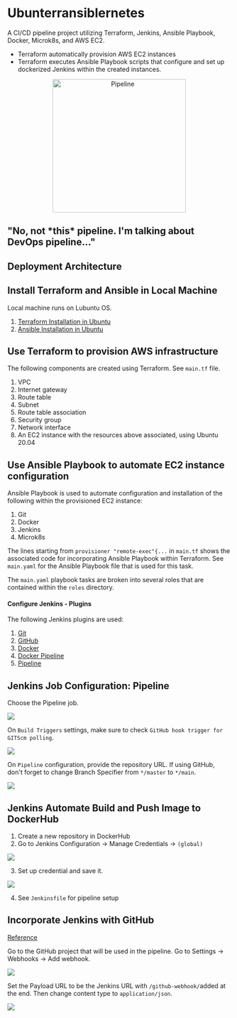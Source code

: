 # Ubunterransiblernetes

A CI/CD pipeline project utilizing Terraform, Jenkins, Ansible Playbook, Docker, Microk8s, and AWS EC2.
- Terraform automatically provision AWS EC2 instances
- Terraform executes Ansible Playbook scripts that configure and set up dockerized Jenkins within the created instances.


<p align="center">
<img
    alt="Pipeline"
    src="https://github.com/ronaldyonggi/2020_03_DO_Boston_casestudy_part_1/blob/main/screenshots/mario.jpg"
    width="300"
/>
<h2>
"No, not *this* pipeline. I'm talking about DevOps pipeline..."
</h2>
</p>

## Deployment Architecture

## Install Terraform and Ansible in Local Machine

Local machine runs on Lubuntu OS.

1. [Terraform Installation in Ubuntu](https://www.terraform.io/docs/cli/install/apt.html#repository-configuration)
2. [Ansible Installation in Ubuntu](https://docs.ansible.com/ansible/latest/installation_guide/intro_installation.html#installing-ansible-on-ubuntu)

## Use Terraform to provision AWS infrastructure 

The following components are created using Terraform. See `main.tf` file.

1. VPC
2. Internet gateway
3. Route table
4. Subnet
5. Route table association
6. Security group
7. Network interface
8. An EC2 instance with the resources above associated, using Ubuntu 20.04

## Use Ansible Playbook to automate EC2 instance configuration

Ansible Playbook is used to automate configuration and installation of the following within the provisioned EC2 instance:

1. Git
2. Docker
3. Jenkins
4. Microk8s

The lines starting from `provisioner "remote-exec"{...` in `main.tf` shows the associated code for incorporating Ansible Playbook within Terraform. See `main.yaml` for the Ansible Playbook file that is used for this task.

The `main.yaml` playbook tasks are broken into several roles that are contained within the `roles` directory.

#### Configure Jenkins - Plugins

The following Jenkins plugins are used:

1. [Git](https://plugins.jenkins.io/git/)
2. [GitHub](https://plugins.jenkins.io/git/)
3. [Docker](https://plugins.jenkins.io/docker-plugin/)
4. [Docker Pipeline](https://plugins.jenkins.io/docker-workflow/)
5. [Pipeline](https://plugins.jenkins.io/workflow-aggregator/)
## Jenkins Job Configuration: Pipeline

Choose the Pipeline job.

![](https://github.com/ronaldyonggi/2020_03_DO_Boston_casestudy_part_1/blob/main/screenshots/pipeline.jpg)

On `Build Triggers` settings, make sure to check `GitHub hook trigger for GITScm polling`.

![](https://github.com/ronaldyonggi/2020_03_DO_Boston_casestudy_part_1/blob/main/screenshots/gitpoll.jpg)

On `Pipeline` configuration, provide the repository URL. If using GitHub, don't forget to change Branch Specifier from `*/master` to `*/main`.

![](https://github.com/ronaldyonggi/2020_03_DO_Boston_casestudy_part_1/blob/main/screenshots/fromSCM.jpg)

## Jenkins Automate Build and Push Image to DockerHub

1. Create a new repository in DockerHub
2. Go to Jenkins Configuration -> Manage Credentials -> `(global)`

![](https://github.com/ronaldyonggi/2020_03_DO_Boston_casestudy_part_1/blob/main/screenshots/global.jpg)

3. Set up credential and save it.

![](https://github.com/ronaldyonggi/2020_03_DO_Boston_casestudy_part_1/blob/main/screenshots/cred.jpg)

4. See `Jenkinsfile` for pipeline setup

## Incorporate Jenkins with GitHub
[Reference](https://www.cprime.com/resources/blog/how-to-integrate-jenkins-github/)

Go to the GitHub project that will be used in the pipeline. Go to Settings -> Webhooks -> Add webhook.

![](https://github.com/ronaldyonggi/2020_03_DO_Boston_casestudy_part_1/blob/main/screenshots/webhook.jpg)


Set the Payload URL to be the Jenkins URL with `/github-webhook/`added at the end. Then change content type to `application/json`. 

![](https://github.com/ronaldyonggi/2020_03_DO_Boston_casestudy_part_1/blob/main/screenshots/webhook2.jpg)